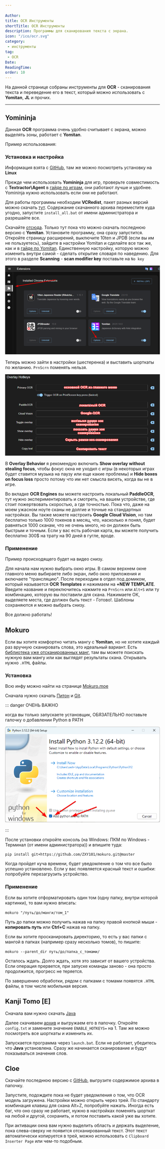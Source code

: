 ```yaml
---

Author:
title: OCR Инструменты
shortTitle: OCR Инструменты
description: Программы для сканирования текста с экрана.
icon: "/ico/ocr.svg"
category: 
 - инструменты
tag:
 - OCR
Date: 
ReadingTime: 
order: 10
---
```




На данной странице собраны инструменты для **OCR** - сканирования текста и переведение его в текст, который можно использовать с **Yomitan**, **JL** и прочих.


-----

 


## Yomininja 

Данная **OCR** программа очень удобно считывает с экрана, можно выделять зоны, работает с **Yomitan**.

Пример использования:

<VidStack src="/imgvid/yomininjademo.mp4" aspectRatio="4/3"/>

### Установка и настройка

Информация взята с [GitHub](https://github.com/matt-m-o/YomiNinja), там же можно посмотреть установку на **Linux**

Прежде чем использовать **Yomininja** для игр, проверьте совместимость c **Textractor\Agent** в [гайде по играм](/software/vn.md), они работают лучше и удобнее. Yomininja нужно использовать если они не работают.

Для работы программы необходим **VCRedist**, пакет разных версий можно скачать [тут](https://www.techpowerup.com/download/visual-c-redistributable-runtime-package-all-in-one/). Содержание скачанного архива переместите куда угодно, запустите `install_all.bat` от имени администратора и разрешайте все.

Скачайте [отсюда](https://drive.google.com/file/d/12XHCGx9I9tKv6Nc-i4vU2-yP93kqh_t0/view?usp=sharing). Только тут пока что можно скачать последнюю версию с **Yomitan**. Установите программу, она сразу запустится. Откройте страницу расширений, выключите 10ten и JPDB (если вы им не пользуетесь), зайдите в настройки Yomitan и сделайте все так же, как и в [гайде по Yomitan](/software/yomitan.md). Единственную настройку, которую можно изменить внутри самой - сделать открытие словаря по наведению. Для этого в разделе **Scanning** - **scan modifier key** поставьте на `No key`

![](/imgvid/yomininja.png)

Теперь можно зайти в настройки (шестеренка) и выставить шорткаты по желанию. `PrnScrn` поменять нельзя.

![](/imgvid/yomininja2.png)

В **Overlay Behavior** я рекомендую включить **Show overlay without stealing focus**, чтобы фокус окна не уходил с игры (в некоторых играх будет ставится музыка на паузу или еще какие проблемы) и **Hide boxes on focus loss** просто потому что им нет смысла висеть, когда вы не в игре.

Во вкладке **OCR Engines** вы можете настроить локальный **PaddleOCR**, тут нужно экспериментировать и смотреть, на вашем устройстве, где стоит пожертвовать скоростью, а где точностью. Пока что, даже на моем ужасном ноуте сканы не долгие и точные на стандартных настройках. Вы также можете настроить **Google Cloud Vision**, но там бесплатно только 1000 токенов в месяц, что, насколько я понял, будет равняться 1000 сканам, что не очень много, но он должен быть быстрым и точным. Если у вас есть рабочая карта, вы можете получить бесплатно 300$ на трату на 90 дней в гугле, вроде. 

### Применение

Пример происходящего будет на видео снизу.

Для начала нам нужно выбрать окно игры. В самом верхнем окне главного меню выбираете либо экран, либо окно приложения и включаете "трансляцию". После переходим в отдел под домиком, который называется **OCR Templates** и нажимаем на **+NEW TEMPLATE**. Введите название и переключитесь нажмите на `PrnScrn` или `Alt+S` или ту комбинацию, которую вы поставили для скана. Нажимаете ОК, выделяете места, где должен быть текст - Готово!. Шаблоны сохраняются и можно выбрать снизу. 

<VidStack src="/imgvid/yomininja.mp4" aspectRatio="4/3"/>

Все должно работать!

## Mokuro

Если вы хотите комфортно читать мангу с **Yomitan**, но не хотите каждый раз вручную сканировать слова, это идеальный вариант. Есть [библиотека уже отсканированных манг](https://mokuro.moe/manga/`), там вы можете поискать нужную вам мангу или как выглядят результаты скана. Открывать нужно `.HTML` файлы.

### Установка

Всю инфу можно найти на странице [Mokuro.moe](https://mokuro.moe/)

Сначала нужно скачать [Питон](https://www.python.org/downloads/) и [Git](https://git-scm.com/downloads).

::: danger ОЧЕНЬ ВАЖНО

когда вы только запускаете установщик, ОБЯЗАТЕЛЬНО поставьте галочку о добавлении Python в PATH

![](/imgvid/python.png)

:::

После установки откройте консоль (на Windows: ПКМ по Windows - Терминал (от имени администратора)) и впишите туда:



```shell
pip install git+https://github.com/ZXY101/mokuro.git@master
```



Когда пройдет куча времени, будет уведомление о том что все было успешно установлено. Если у вас появляется красный текст и ошибки: попробуйте перезагрузить устройство.

### Применение

Если вы хотите отформатировать один том (одну папку, внутри которой картинки), то вам нужно вписать:

`mokuro "/путь/до/манги/том_1"`

Путь до папки можно получить нажав на папку правой кнопкой мыши - **копировать путь** или **Ctrl+C** нажав на папку.

Если вы хотите просканировать директорию, то есть у вас папки с мангой в папках (например сразу несколько томов), то пишите:

`mokuro --parent_dir путь/до/папка_с_томами/`

Осталось ждать. Долго ждать, хотя это зависит от вашего устройства. Если операция прервется, при запуске команды заново - она просто продолжится, прогресс не теряется.

По завершению обработки, рядом с папками с томами появятся `.HTML` файлы, в том числе мобильная версия. 

## Kanji Tomo **[E]**

Сначала вам нужно скачать [Java](https://www.java.com/download/ie_manual.jsp)

Далее скачиваем [архив](https://www.mediafire.com/file/6fkqkc07cn8xs63/KanjiTomo.zip/file) и выгружаем его в папочку. Откройте `config.txt` и замените значение `ENABLE_HOTKEYS=` на 1. Там же можно посмотреть все шорткаты и изменить их.

Запускается программа через `launch.bat`. Если не работает, убедитесь что **Java** установлена. Сразу же начинается сканирование и будут показываться значения слов. 

## Cloe 

Скачайте последнюю версию с [GitHub](https://github.com/blueaxis/Cloe/releases/tag/v2.0.0), выгрузите содержимое архива в папочку.

Запустите, подождите пока не будет уведомления о том, что OCR модель загружена. Настройки можно открыть через трей. По стандарту комбинация клавиш для скана Alt+Z, попробуйте нажать. Иногда есть баг, что оно сразу не работает, нужно в настройках поменять шорткат на любой и другой, сохранить, и потом поставить какой уже вы хотите. 

При активации окна вам нужно выделить область и держать выделение, пока слева-сверху не появится отсканированный текст. Этот текст автоматически копируется в трей, можно использовать с `Clipboard Inserter Page` или чем-то подобным. 




